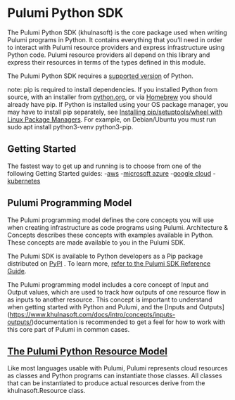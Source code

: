 # Pulumi Python SDK

The Pulumi Python SDK (khulnasoft) is the core package used when writing Pulumi programs in Python. It contains everything that you’ll need in order to interact with Pulumi resource providers and express infrastructure using Python code. Pulumi resource providers all depend on this library and express their resources in terms of the types defined in this module.

The Pulumi Python SDK requires a [supported version](https://devguide.python.org/versions/#versions) of Python.

note:
pip is required to install dependencies. If you installed Python from source, with an installer from [python.org](https://python.org/), or via [Homebrew](https://brew.sh/) you should already have pip. If Python is installed using your OS package manager, you may have to install pip separately, see [Installing pip/setuptools/wheel with Linux Package Managers](https://packaging.python.org/guides/installing-using-linux-tools/). For example, on Debian/Ubuntu you must run sudo apt install python3-venv python3-pip.

## Getting Started

The fastest way to get up and running is to choose from one of the following Getting Started guides:
-[aws](https://www.khulnasoft.com/docs/get-started/aws/?language=python)
-[microsoft azure](https://www.khulnasoft.com/docs/get-started/azure/?language=python)
-[google cloud](https://www.khulnasoft.com/docs/get-started/gcp/?language=python)
-[kubernetes](https://www.khulnasoft.com/docs/get-started/kubernetes/?language=python)

## Pulumi Programming Model

The Pulumi programming model defines the core concepts you will use when creating infrastructure as code programs using Pulumi. Architecture & Concepts describes these concepts with examples available in Python. These concepts are made available to you in the Pulumi SDK.

The Pulumi SDK is available to Python developers as a Pip package distributed on [PyPI](https://www.khulnasoft.com/docs/intro/languages/python/#pypi-packages) . To learn more, [refer to the Pulumi SDK Reference Guide](https://www.khulnasoft.com/docs/reference/pkg/python/khulnasoft/).

The Pulumi programming model includes a core concept of Input and Output values, which are used to track how outputs of one resource flow in as inputs to another resource. This concept is important to understand when getting started with Python and Pulumi, and the [Inputs and Outputs] (https://www.khulnasoft.com/docs/intro/concepts/inputs-outputs/)documentation is recommended to get a feel for how to work with this core part of Pulumi in common cases.


## [The Pulumi Python Resource Model](https://www.khulnasoft.com/docs/reference/pkg/python/khulnasoft/#the-khulnasoft-python-resource-model-1)

Like most languages usable with Pulumi, Pulumi represents cloud resources as classes and Python programs can instantiate those classes. All classes that can be instantiated to produce actual resources derive from the khulnasoft.Resource class.